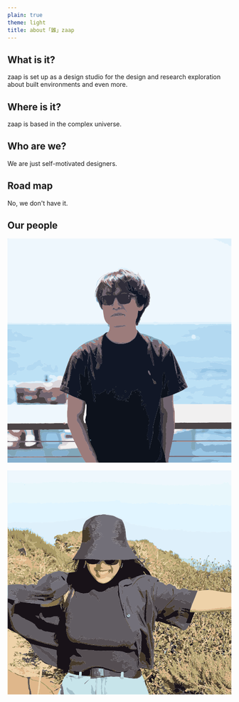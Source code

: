 ```yaml
---
plain: true
theme: light
title: about「雜」zaap
---
```


## What is it?
zaap is set up as a design studio for the design and research exploration about built environments and even more.

## Where is it?
zaap is based in the complex universe.

## Who are we?
We are just self-motivated designers.

## Road map
No, we don't have it.

## Our people

![Xiaohao YANG|inline](https://raw.githubusercontent.com/billbillbilly/zaap/bcc0e6bf3c584487ce4097427407dc8af3d28161/public/images/people-02.svg)

![Qingru YANG|inline](https://raw.githubusercontent.com/billbillbilly/zaap/bcc0e6bf3c584487ce4097427407dc8af3d28161/public/images/people-03.svg)






